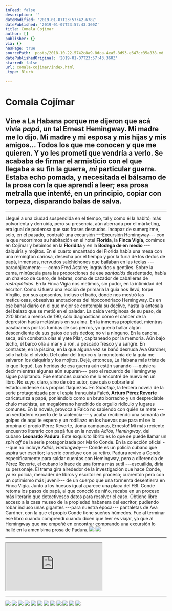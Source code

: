 ```yaml
---
inFeed: false
description: ''
dateModified: '2019-01-07T23:57:42.678Z'
datePublished: '2019-01-07T23:57:43.360Z'
title: Comala Cojímar
author: []
publisher: {}
via: {}
hasPage: true
sourcePath: _posts/2018-10-22-5742c8a9-8dca-4ea5-8d93-e647cc35a838.md
datePublishedOriginal: '2019-01-07T23:57:43.360Z'
starred: false
url: comala-cojimar/index.html
_type: Blurb

---
```

# Comala Cojímar

## Vine a La Habana porque me dijeron que acá vivía _papá_, un tal **Ernest Hemingway**. Mi madre me lo dijo. Mi madre y mi esposa y mis hijas y mis amigos... Todos los que me conocen y que me quieren. Y yo les prometí que vendría a verlo. Se acababa de firmar el armisticio con el que llegaba a su fin la guerra, _mi_ particular guerra. Estaba echo pomada, y necesitada el bálsamo de la prosa con la que aprendí a leer; esa prosa metralla que intenté, en un principio, copiar con torpeza, disparando balas de salva.

---

Llegué a una ciudad suspendida en el tiempo, tal y como él la habitó; más polvorienta y derruida, pero su presencia, aún aberrada por el márketing, era igual de poderosa que sus frases desnudas. Incapaz de sumergirme, solo, en el pasado, contraté una excursión ---Excursión Hemingway--- con la que recorrimos su habitación en el hotel **Florida**, la **Finca Vigía**, comimos en Cojímar y bebimos en la **Floridita** y en la **Bodega de en medio** ---daiquirís y mojitos. En el cuarto encantado del Florida había una mesa con una remington cariosa, desecha por el tiempo y por la furia de los dedos de papá, inmensos, nervudos salchichones que bailaban en las teclas ---paradójicamente--- como Fred Astaire; ingrávidos y gentiles. Sobre la cama, minúscula para las proporciones de ese _santaclós_ desdentado, había un chaleco de cuero, de hebras, como de cazador de caballeras de _rostropálidos_. En la Finca Vigía nos metimos, sin pudor, en la intimidad del escritor. Como si fuera una lección de primaria la guía nos llevó, torpe Virgilio, por sus aposentos, incluso el baño, donde nos mostró las meticulosas, obsesivas anotaciones del hipocondriaco Hemingway. Es en ese banal diario en el que mejor se contempla su declive, hasta la antesala del balazo que se metió en el paladar. La caída vertiginosa de su peso, de 220 libras a menos de 190, sólo diagnostican cómo el cáncer de la depresión hacía metástasis en su alma. En la inmensa propiedad, mientras pasábamos por las tumbas de sus perros, yo quería hallar algún descendiente de sus gatos de seis dedos; no vi a ninguno. En la cancha, seca, aún combatía olas el yate Pilar, capitaneado por la memoria. Aún bajo techo, el barco olía a mar y a ron, a pescado fresco y a sangre. En contraste, en la piscina, en la que alguna vez se bañó desnuda Ava Gardner, sólo habita el olvido. Del calor del trópico y la monotonía de la guía me salvaron los daiquirís y los mojitos. Dejé, entonces, La Habana más triste de lo que llegué. Las heridas de esa guerra aún están sanando ---quisiera decir mientras algunas aún supuran--- pero el recuerdo de Hemingway sigue palpitando. Fue entonces cuando me lo encontré de nuevo en un libro. No suyo, claro, sino de otro autor, que quiso cobrarle al estadounidense sus propias flaquezas. En _Sabotaje_, la tercera novela de la serie protagonizada por el espía franquista Falcó, **Arturo Pérez Reverte** caricaturiza a papá, poniéndolo como un bruto borracho y un despreciable chulo machista, un megalómano henchido de orgullo ridículo y lugares comunes. En la novela, provoca a Falcó no sabiendo con quién se mete ---un verdadero experto de la violencia--- y acaba recibiendo una somanta de golpes de aquí te espero y un rodillazo en los huevos que para mí se lo propina el propio Pérez Reverte, ¡toma campanas, Ernesto! Mi más reciente encuentro literario con papá fue en la novela _Adiós, Hemingway_, del cubano **Leonardo Padura**. Este exquisito librito es lo que se puede llamar un _spin off_ de la serie protagonizada por Mario Conde. En la colección oficial ---que no incluye _Adiós, Hemingway_--- Conde es un policía cubano que aspira ser escritor; la serie concluye con su retiro. Padura revive a Conde específicamente para saldar cuentas con Hemingway, pero a diferencia de Pérez Reverte, el cubano lo hace de una forma más sutil ---escuálida, diría su personaje. El trama gira alrededor de la investigación que hace Conde, ya ex policía, mercader de libros y escritor en proceso; cuarentón pero con un optimismo más juvenil--- de un cuerpo que una tormenta desentierra en Finca Vigía. Junto a los huesos igual aparece una placa del FBI. Conde retoma los pasos de papá, al que conoció de niño, recaba en un proceso más literario que detectivesco datos para resolver el caso. Obtiene libre acceso a la casa museo de la propiedad habanera del escritor, pudiendo robar incluso unas gigantes ---para nuestra época--- pantaletas de Ava Gardner, con la que el propio Conde tiene sueños húmedos. Fue al terminar ese libro cuando comprendí cuando dicen que leer es viajar, ya que al Hemingway que me empeñé en encontrar comprando una excursión lo hallé en la amenísima prosa de Padura.
![](https://the-grid-user-content.s3-us-west-2.amazonaws.com/f57087c1-0ce3-40d9-a7d5-d13235f1a5bc.jpg)
![](https://the-grid-user-content.s3-us-west-2.amazonaws.com/813c0ca6-4cf0-4720-9014-df8dbeb2a196.jpg)

---

<iframe src="https://the-grid.github.io/ed-location/?latitude=20.96143961409684&amp;longitude=-79.453125&amp;zoom=2" style=""></iframe>

---

![](https://the-grid-user-content.s3-us-west-2.amazonaws.com/1e33b08f-933c-4adc-ad4f-0f871b3831bd.jpg)
![](https://the-grid-user-content.s3-us-west-2.amazonaws.com/57ba8f05-6044-4496-bdf9-8d1f2f0132d4.jpg)
![](https://the-grid-user-content.s3-us-west-2.amazonaws.com/b94b595d-0786-4e82-9690-197d4abd3c76.jpg)
![](https://the-grid-user-content.s3-us-west-2.amazonaws.com/1c834eee-bd6d-4d5a-bf35-18fd4e2e2f2b.jpg)
![](https://the-grid-user-content.s3-us-west-2.amazonaws.com/700fa2ee-4667-436c-85fc-da10de41fe28.jpg)
![](https://the-grid-user-content.s3-us-west-2.amazonaws.com/bbb92026-679a-4853-bb7d-25a0df649202.jpg)
![](https://the-grid-user-content.s3-us-west-2.amazonaws.com/f31f3627-bbe2-4704-b783-dc2682ab8e55.jpg)
![](https://the-grid-user-content.s3-us-west-2.amazonaws.com/c375ad60-3ed6-4244-8d72-8da4b312c785.jpg)
![](https://the-grid-user-content.s3-us-west-2.amazonaws.com/21d6fbfb-b001-4e97-9d2c-bded1a2d6aa9.jpg)
![](https://the-grid-user-content.s3-us-west-2.amazonaws.com/0cdedbe0-9c71-4534-bc39-7553c98937f5.jpg)
![](https://the-grid-user-content.s3-us-west-2.amazonaws.com/5a2213e0-212d-4cd8-9aea-ff352bec0222.jpg)
![](https://the-grid-user-content.s3-us-west-2.amazonaws.com/206601e3-86cb-496f-9cb5-f6388bf8af92.jpg)